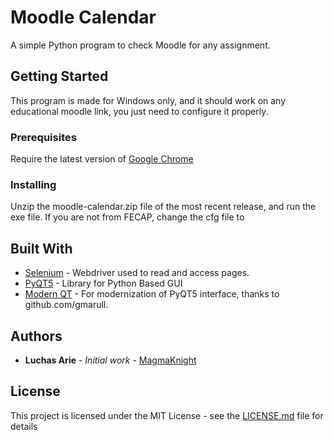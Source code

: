 # Moodle Calendar
A simple Python program to check Moodle for any assignment.

## Getting Started

This program is made for Windows only, and it should work on any educational moodle link, you just need to configure it properly.

### Prerequisites

Require the latest version of [Google Chrome](https://www.google.com/intl/pt-BR/chrome/)

### Installing

Unzip the moodle-calendar.zip file of the most recent release, and run the exe file. If you are not from FECAP, change the cfg file to 

## Built With

* [Selenium](http://www.dropwizard.io/1.0.2/docs/) - Webdriver used to read and access pages. 
* [PyQT5](https://pypi.org/project/PyQt5/) - Library for Python Based GUI
* [Modern QT](https://github.com/gmarull/qtmodern/) - For modernization of PyQT5 interface, thanks to github.com/gmarull.

## Authors

* **Luchas Arie** - *Initial work* - [MagmaKnight](https://github.com/MagmaKnight)

## License

This project is licensed under the MIT License - see the [LICENSE.md](LICENSE.md) file for details



